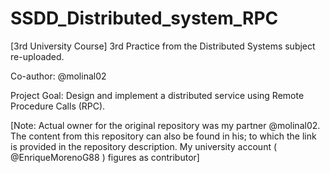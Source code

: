 #  SSDD_Distributed_system_RPC
[3rd University Course] 3rd Practice from the Distributed Systems subject re-uploaded.

Co-author: @molinal02

Project Goal: Design and implement a distributed service using Remote Procedure Calls (RPC).

[Note: Actual owner for the original repository was my partner @molinal02. The content from this repository can also be found in his; to which the link is provided in the repository description. My university account ( @EnriqueMorenoG88 ) figures as contributor]
